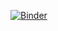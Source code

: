 [![Binder](https://mybinder.org/badge_logo.svg)](https://mybinder.org/v2/gh/pkaroly/neural-model-simulation/HEAD)
